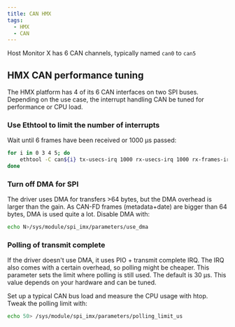 ```yaml
---
title: CAN HMX
tags:
  - HMX
  - CAN
---
```


Host Monitor X has 6 CAN channels, typically named `can0` to `can5`

## HMX CAN performance tuning

The HMX platform has 4 of its 6 CAN interfaces on two SPI buses. Depending on
the use case, the interrupt handling CAN be tuned for performance or CPU load.

### Use Ethtool to limit the number of interrupts

Wait until 6 frames have been received or 1000 µs passed:
```bash
for i in 0 3 4 5; do 
    ethtool -C can${i} tx-usecs-irq 1000 rx-usecs-irq 1000 rx-frames-irq 6 tx-frames-irq 6
done
```

### Turn off DMA for SPI

   The driver uses DMA for transfers >64 bytes, but the DMA overhead is
   larger than the gain. As CAN-FD frames (metadata+date) are bigger
   than 64 bytes, DMA is used quite a lot. Disable DMA with:

```bash
echo N>/sys/module/spi_imx/parameters/use_dma
```

### Polling of transmit complete

If the driver doesn't use DMA, it uses PIO + transmit complete IRQ. The IRQ
also comes with a certain overhead, so polling might be cheaper. This
parameter sets the limit where polling is still used. The default is 30 µs.
This value depends on your hardware and can be tuned.

Set up a typical CAN bus load and measure the CPU usage with htop. Tweak the
polling limit with:

```bash
echo 50> /sys/module/spi_imx/parameters/polling_limit_us
```
